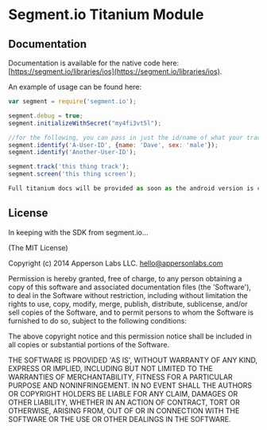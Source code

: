 Segment.io Titanium Module
=================

## Documentation

Documentation is available for the native code here: [https://segment.io/libraries/ios](https://segment.io/libraries/ios).

An example of usage can be found here:

```JavaScript 
var segment = require('segment.io');

segment.debug = true;
segment.initializeWithSecret("my4fi3vt5l");

//for the following, you can pass in just the id/name of what your tracking, or also an object containing details about the user 
segment.identify('A-User-ID', {name: 'Dave', sex: 'male'});
segment.identify('Another-User-ID');

segment.track('this thing track');
segment.screen('this thing screen');

Full titanium docs will be provided as soon as the android version is completed.
```

## License

In keeping with the SDK from segment.io...

(The MIT License)

Copyright (c) 2014 Apperson Labs LLC. <hello@appersonlabs.com>

Permission is hereby granted, free of charge, to any person obtaining a copy of this software and associated documentation files (the 'Software'), to deal in the Software without restriction, including without limitation the rights to use, copy, modify, merge, publish, distribute, sublicense, and/or sell copies of the Software, and to permit persons to whom the Software is furnished to do so, subject to the following conditions:

The above copyright notice and this permission notice shall be included in all copies or substantial portions of the Software.

THE SOFTWARE IS PROVIDED 'AS IS', WITHOUT WARRANTY OF ANY KIND, EXPRESS OR IMPLIED, INCLUDING BUT NOT LIMITED TO THE WARRANTIES OF MERCHANTABILITY, FITNESS FOR A PARTICULAR PURPOSE AND NONINFRINGEMENT. IN NO EVENT SHALL THE AUTHORS OR COPYRIGHT HOLDERS BE LIABLE FOR ANY CLAIM, DAMAGES OR OTHER LIABILITY, WHETHER IN AN ACTION OF CONTRACT, TORT OR OTHERWISE, ARISING FROM, OUT OF OR IN CONNECTION WITH THE SOFTWARE OR THE USE OR OTHER DEALINGS IN THE SOFTWARE.

